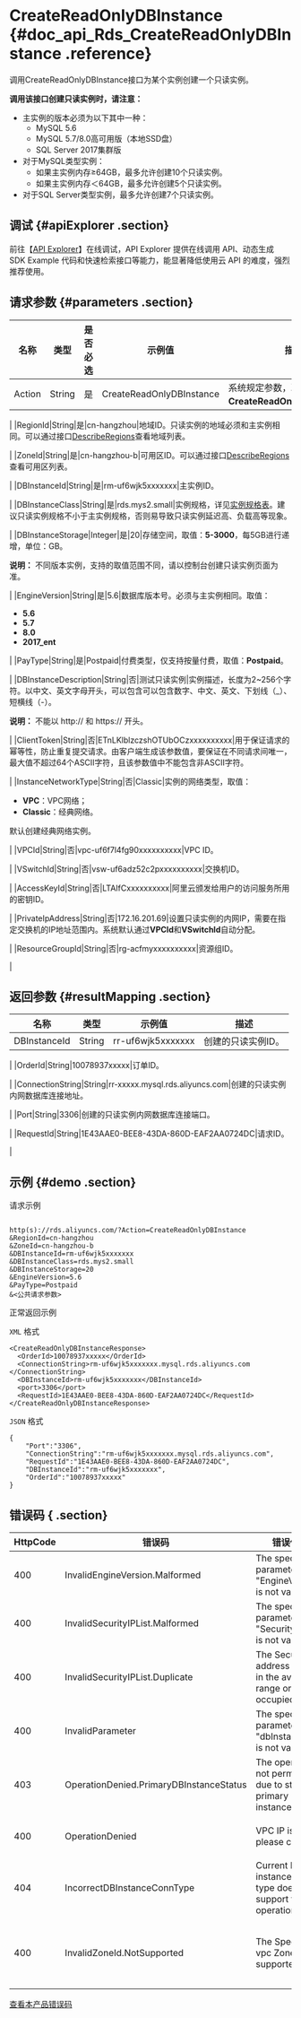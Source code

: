 # CreateReadOnlyDBInstance {#doc_api_Rds_CreateReadOnlyDBInstance .reference}

调用CreateReadOnlyDBInstance接口为某个实例创建一个只读实例。

 **调用该接口创建只读实例时，请注意：** 

-   主实例的版本必须为以下其中一种：
    -   MySQL 5.6
    -   MySQL 5.7/8.0高可用版（本地SSD盘）
    -   SQL Server 2017集群版
-   对于MySQL类型实例：
    -   如果主实例内存≥64GB，最多允许创建10个只读实例。
    -   如果主实例内存＜64GB，最多允许创建5个只读实例。
-   对于SQL Server类型实例，最多允许创建7个只读实例。

## 调试 {#apiExplorer .section}

前往【[API Explorer](https://api.aliyun.com/#product=Rds&api=CreateReadOnlyDBInstance)】在线调试，API Explorer 提供在线调用 API、动态生成 SDK Example 代码和快速检索接口等能力，能显著降低使用云 API 的难度，强烈推荐使用。

## 请求参数 {#parameters .section}

|名称|类型|是否必选|示例值|描述|
|--|--|----|---|--|
|Action|String|是|CreateReadOnlyDBInstance|系统规定参数，取值：**CreateReadOnlyDBInstance**。

 |
|RegionId|String|是|cn-hangzhou|地域ID。只读实例的地域必须和主实例相同。可以通过接口[DescribeRegions](~~26243~~)查看地域列表。

 |
|ZoneId|String|是|cn-hangzhou-b|可用区ID。可以通过接口[DescribeRegions](~~26243~~)查看可用区列表。

 |
|DBInstanceId|String|是|rm-uf6wjk5xxxxxxx|主实例ID。

 |
|DBInstanceClass|String|是|rds.mys2.small|实例规格，详见[实例规格表](~~26312~~)。建议只读实例规格不小于主实例规格，否则易导致只读实例延迟高、负载高等现象。

 |
|DBInstanceStorage|Integer|是|20|存储空间，取值：**5-3000**，每5GB进行递增，单位：GB。

 **说明：** 不同版本实例，支持的取值范围不同，请以控制台创建只读实例页面为准。

 |
|EngineVersion|String|是|5.6|数据库版本号。必须与主实例相同。取值：

 -   **5.6**
-   **5.7**
-   **8.0**
-   **2017\_ent**

 |
|PayType|String|是|Postpaid|付费类型，仅支持按量付费，取值：**Postpaid**。

 |
|DBInstanceDescription|String|否|测试只读实例|实例描述，长度为2~256个字符。以中文、英文字母开头，可以包含可以包含数字、中文、英文、下划线（\_）、短横线（-）。

 **说明：** 不能以 http:// 和 https:// 开头。

 |
|ClientToken|String|否|ETnLKlblzczshOTUbOCzxxxxxxxxxx|用于保证请求的幂等性，防止重复提交请求。由客户端生成该参数值，要保证在不同请求间唯一，最大值不超过64个ASCII字符，且该参数值中不能包含非ASCII字符。

 |
|InstanceNetworkType|String|否|Classic|实例的网络类型，取值：

 -   **VPC**：VPC网络；
-   **Classic**：经典网络。

 默认创建经典网络实例。

 |
|VPCId|String|否|vpc-uf6f7l4fg90xxxxxxxxxx|VPC ID。

 |
|VSwitchId|String|否|vsw-uf6adz52c2pxxxxxxxxxx|交换机ID。

 |
|AccessKeyId|String|否|LTAIfCxxxxxxxxxx|阿里云颁发给用户的访问服务所用的密钥ID。

 |
|PrivateIpAddress|String|否|172.16.201.69|设置只读实例的内网IP，需要在指定交换机的IP地址范围内。系统默认通过**VPCId**和**VSwitchId**自动分配。

 |
|ResourceGroupId|String|否|rg-acfmyxxxxxxxxxx|资源组ID。

 |

## 返回参数 {#resultMapping .section}

|名称|类型|示例值|描述|
|--|--|---|--|
|DBInstanceId|String|rr-uf6wjk5xxxxxxx|创建的只读实例ID。

 |
|OrderId|String|10078937xxxxx|订单ID。

 |
|ConnectionString|String|rr-xxxxx.mysql.rds.aliyuncs.com|创建的只读实例内网数据库连接地址。

 |
|Port|String|3306|创建的只读实例内网数据库连接端口。

 |
|RequestId|String|1E43AAE0-BEE8-43DA-860D-EAF2AA0724DC|请求ID。

 |

## 示例 {#demo .section}

请求示例

``` {#request_demo}

http(s)://rds.aliyuncs.com/?Action=CreateReadOnlyDBInstance
&RegionId=cn-hangzhou
&ZoneId=cn-hangzhou-b
&DBInstanceId=rm-uf6wjk5xxxxxxx
&DBInstanceClass=rds.mys2.small
&DBInstanceStorage=20
&EngineVersion=5.6
&PayType=Postpaid
&<公共请求参数>

```

正常返回示例

`XML` 格式

``` {#xml_return_success_demo}
<CreateReadOnlyDBInstanceResponse>
  <OrderId>10078937xxxxx</OrderId>
  <ConnectionString>rm-uf6wjk5xxxxxxx.mysql.rds.aliyuncs.com </ConnectionString>
  <DBInstanceId>rm-uf6wjk5xxxxxxx</DBInstanceId>
  <port>3306</port>
  <RequestId>1E43AAE0-BEE8-43DA-860D-EAF2AA0724DC</RequestId>
</CreateReadOnlyDBInstanceResponse>

```

`JSON` 格式

``` {#json_return_success_demo}
{
	"Port":"3306",
	"ConnectionString":"rm-uf6wjk5xxxxxxx.mysql.rds.aliyuncs.com",
	"RequestId":"1E43AAE0-BEE8-43DA-860D-EAF2AA0724DC",
	"DBInstanceId":"rm-uf6wjk5xxxxxxx",
	"OrderId":"10078937xxxxx"
}
```

## 错误码 { .section}

|HttpCode|错误码|错误信息|描述|
|--------|---|----|--|
|400|InvalidEngineVersion.Malformed|The specified parameter "EngineVersion" is not valid.|指定EngineVersion参数无效。|
|400|InvalidSecurityIPList.Malformed|The specified parameter "SecurityIPList" is not valid.|指定的SecurityIPList参数无效。|
|400|InvalidSecurityIPList.Duplicate|The Security IP address is not in the available range or occupied.|指定的安全IP地址已被占用或不在有效区间内。|
|400|InvalidParameter|The specified parameter "dbInstanceId" is not valid.|指定dbInstanceId参数无效。|
|403|OperationDenied.PrimaryDBInstanceStatus|The operation is not permitted due to status of primary instance.|主实例状态不支持，实例处于运行态，才能做此操作。|
|400|OperationDenied|VPC IP is in use, please check.|该Ip已经被使用，请您更换IP再重试。|
|404|IncorrectDBInstanceConnType|Current DB instance conn type does not support this operation.|当前DB实例连接类型不支持此操作。|
|400|InvalidZoneId.NotSupported|The Specified vpc Zone not supported.|当前可用区不支持生产 VPC 实例，请您更换可用区再试。|

[查看本产品错误码](https://error-center.aliyun.com/status/product/Rds)

